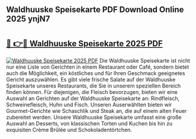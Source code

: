 ## Waldhuuske Speisekarte PDF Download Online 2025 ynjN7

# <h2><a href="http://gcdccu.nevu.top/?p=Waldhuuske+Speisekarte">🔗 👉🔴 Waldhuuske Speisekarte 2025 PDF</a></h2>

[![Waldhuuske Speisekarte 2025 PDF](https://i.imgur.com/dBaPXMq.png)](http://gcdccu.nevu.top/?p=Waldhuuske+Speisekarte)
Die Waldhuuske Speisekarte ist nicht nur eine Liste von Gerichten in einem Restaurant oder Café, sondern bietet auch die Möglichkeit, ein köstliches und für Ihren Geschmack geeignetes Gericht auszuwählen. Es gibt viele frische Salate auf der Waldhuuske Speisekarte unseres Restaurants, die Sie in unserem speziellen Bereich finden können. Für diejenigen, die Fleisch bevorzugen, bieten wir eine Auswahl an Gerichten auf der Waldhuuske Speisekarte an: Rindfleisch, Schweinefleisch, Huhn und Fisch. Unseren Auserwählten bieten wir Gourmet-Gerichte wie Schaschlik und Steak an, die auf einem alten Feuer zubereitet werden. Unsere Waldhuuske Speisekarte umfasst eine große Auswahl an Desserts, von klassischen Torten und Kuchen bis hin zu exquisiten Crème Brûlée und Schokoladentörtchen.
